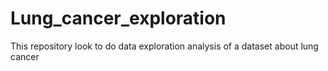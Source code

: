 # Lung_cancer_exploration
This repository look to do data exploration analysis of a dataset about lung cancer
